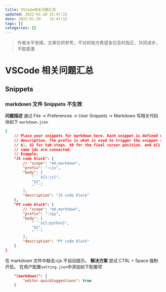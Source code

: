 ```yaml
---
title: VSCode相关问题汇总
updated: 2022-01-20	15:47:15
date: 2022-01-20	15:47:15
tags: []
categories: []
---
```

>作者水平有限，文章仅供参考，不对的地方希望各位及时指正，共同进步，不胜感激
            
            
# VSCode 相关问题汇总

## Snippets

### markdown 文件 Snippets 不生效

**问题描述**
通过 File -> Preferences -> User Snippets -> Markdown
写相关代码块如下
`markdown.json`

````JSON
{
	// Place your snippets for markdown here. Each snippet is defined under a snippet name and has a prefix, body and
	// description. The prefix is what is used to trigger the snippet and the body will be expanded and inserted. Possible variables are:
	// $1, $2 for tab stops, $0 for the final cursor position, and ${1:label}, ${2:another} for placeholders. Placeholders with the
	// same ids are connected.
	// Example:
	"JS code block": {
		// "scope": "md,markdown",
		"prefix": ":cjs",
		"body": [
			"```${1:js}",
			"$2",
			"```"
		],
		"description": "JS code block"
	},
	"PY code block": {
		// "scope": "md,markdown",
		"prefix": ":cpy",
		"body": [
			"```${1:python}",
			"$2",
			"```"
		],
		"description": "PY code block"
	}
}
````

在 markdown 文件中敲击:cjs 不自动提示。
**解决方案**
尝试 CTRL + Space 强制开启。
在用户配置`setting.json`中添加如下配置项

```json
    "[markdown]": {
        "editor.quickSuggestions": true
    }
```
            